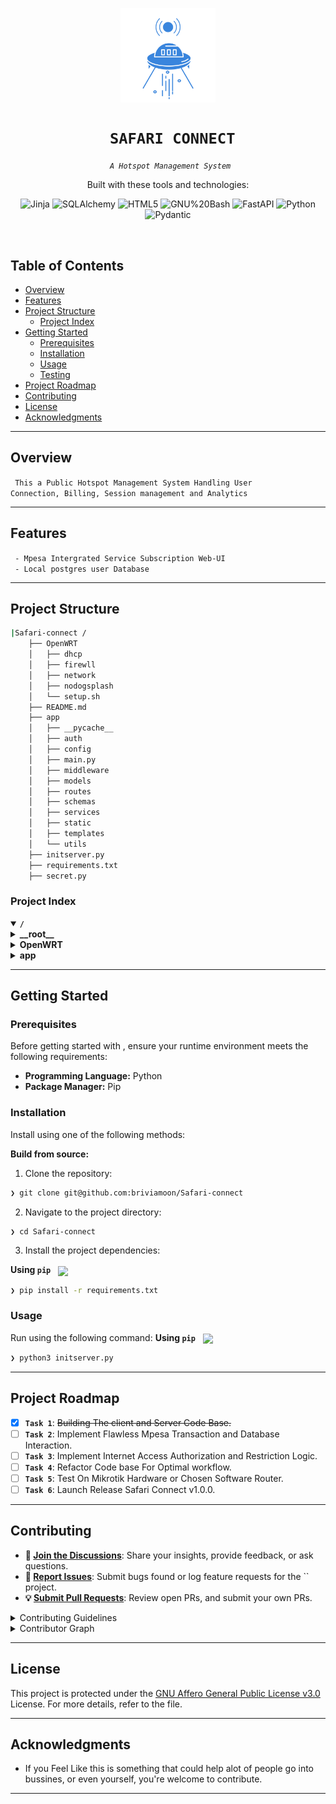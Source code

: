 <p align="center">
    <img src="https://github.com/briviamoon/Safari-Connect/blob/Development/app/static/resources/safari-connect-logo.svg" align="center" width="30%">
</p>
<p align="center"><h1 align="center"><code> SAFARI CONNECT</code></h1></p>
<p align="center">
	<em><code> A Hotspot Management System</code></em>
</p>
<p align="center">
	<!-- local repository, no metadata badges. --></p>
<p align="center">Built with these tools and technologies:</p>
<p align="center">
	<img src="https://img.shields.io/badge/Jinja-B41717.svg?style=default&logo=Jinja&logoColor=white" alt="Jinja">
	<img src="https://img.shields.io/badge/SQLAlchemy-D71F00.svg?style=default&logo=SQLAlchemy&logoColor=white" alt="SQLAlchemy">
	<img src="https://img.shields.io/badge/HTML5-E34F26.svg?style=default&logo=HTML5&logoColor=white" alt="HTML5">
	<img src="https://img.shields.io/badge/GNU%20Bash-4EAA25.svg?style=default&logo=GNU-Bash&logoColor=white" alt="GNU%20Bash">
	<img src="https://img.shields.io/badge/FastAPI-009688.svg?style=default&logo=FastAPI&logoColor=white" alt="FastAPI">
	<img src="https://img.shields.io/badge/Python-3776AB.svg?style=default&logo=Python&logoColor=white" alt="Python">
	<img src="https://img.shields.io/badge/Pydantic-E92063.svg?style=default&logo=Pydantic&logoColor=white" alt="Pydantic">
</p>
<br>

##  Table of Contents

- [ Overview](#-overview)
- [ Features](##-features)
- [ Project Structure](#-project-structure)
  - [ Project Index](#-project-index)
- [ Getting Started](#-getting-started)
  - [ Prerequisites](#-prerequisites)
  - [ Installation](#-installation)
  - [ Usage](#-usage)
  - [ Testing](#-testing)
- [ Project Roadmap](#-project-roadmap)
- [ Contributing](#-contributing)
- [ License](#-license)
- [ Acknowledgments](#-acknowledgments)

---

##  Overview

<code> This a Public Hotspot Management System Handling User Connection, Billing, Session management and Analytics</code>

---

##  Features

<code> - Mpesa Intergrated Service Subscription Web-UI</code><br> 
<code> - Local postgres user Database </code><br>


---

##  Project Structure

```sh
|Safari-connect /
    ├── OpenWRT
    │   ├── dhcp
    │   ├── firewll
    │   ├── network
    │   ├── nodogsplash
    │   └── setup.sh
    ├── README.md
    ├── app
    │   ├── __pycache__
    │   ├── auth
    │   ├── config
    │   ├── main.py
    │   ├── middleware
    │   ├── models
    │   ├── routes
    │   ├── schemas
    │   ├── services
    │   ├── static
    │   ├── templates
    │   └── utils
    ├── initserver.py
    ├── requirements.txt
    ├── secret.py
```


###  Project Index
<details open>
	<summary><b><code>/</code></b></summary>
	<details> <!-- __root__ Submodule -->
		<summary><b>__root__</b></summary>
		<blockquote>
			<table>
			<tr>
				<td><b><a href='/secret.py'>secret.py</a></b></td>
				<td><code>❯ REPLACE-ME</code></td>
			</tr>
			<tr>
				<td><b><a href='/requirements.txt'>requirements.txt</a></b></td>
				<td><code>❯ REPLACE-ME</code></td>
			</tr>
			<tr>
				<td><b><a href='/initserver.py'>initserver.py</a></b></td>
				<td><code>❯ REPLACE-ME</code></td>
			</tr>
			</table>
		</blockquote>
	</details>
	<details> <!-- OpenWRT Submodule -->
		<summary><b>OpenWRT</b></summary>
		<blockquote>
			<table>
			<tr>
				<td><b><a href='/OpenWRT/network'>network</a></b></td>
				<td><code>❯ REPLACE-ME</code></td>
			</tr>
			<tr>
				<td><b><a href='/OpenWRT/firewll'>firewll</a></b></td>
				<td><code>❯ REPLACE-ME</code></td>
			</tr>
			<tr>
				<td><b><a href='/OpenWRT/dhcp'>dhcp</a></b></td>
				<td><code>❯ REPLACE-ME</code></td>
			</tr>
			<tr>
				<td><b><a href='/OpenWRT/setup.sh'>setup.sh</a></b></td>
				<td><code>❯ REPLACE-ME</code></td>
			</tr>
			<tr>
				<td><b><a href='/OpenWRT/nodogsplash'>nodogsplash</a></b></td>
				<td><code>❯ REPLACE-ME</code></td>
			</tr>
			</table>
		</blockquote>
	</details>
	<details> <!-- app Submodule -->
		<summary><b>app</b></summary>
		<blockquote>
			<table>
			<tr>
				<td><b><a href='/app/main.py'>main.py</a></b></td>
				<td><code>❯ REPLACE-ME</code></td>
			</tr>
			</table>
			<details>
				<summary><b>templates</b></summary>
				<blockquote>
					<table>
					<tr>
						<td><b><a href='/app/templates/base.html'>base.html</a></b></td>
						<td><code>❯ REPLACE-ME</code></td>
					</tr>
					<tr>
						<td><b><a href='/app/templates/subscription_success.html'>subscription_success.html</a></b></td>
						<td><code>❯ REPLACE-ME</code></td>
					</tr>
					<tr>
						<td><b><a href='/app/templates/logo.html'>logo.html</a></b></td>
						<td><code>❯ REPLACE-ME</code></td>
					</tr>
					<tr>
						<td><b><a href='/app/templates/subscription_expired.html'>subscription_expired.html</a></b></td>
						<td><code>❯ REPLACE-ME</code></td>
					</tr>
					<tr>
						<td><b><a href='/app/templates/index.html'>index.html</a></b></td>
						<td><code>❯ REPLACE-ME</code></td>
					</tr>
					<tr>
						<td><b><a href='/app/templates/otp_verification.html'>otp_verification.html</a></b></td>
						<td><code>❯ REPLACE-ME</code></td>
					</tr>
					</table>
				</blockquote>
			</details>
			<details>
				<summary><b>services</b></summary>
				<blockquote>
					<table>
					<tr>
						<td><b><a href='/app/services/mpesa_services.py'>mpesa_services.py</a></b></td>
						<td><code>❯ REPLACE-ME</code></td>
					</tr>
					</table>
				</blockquote>
			</details>
			<details>
				<summary><b>config</b></summary>
				<blockquote>
					<table>
					<tr>
						<td><b><a href='/app/config/database.py'>database.py</a></b></td>
						<td><code>❯ REPLACE-ME</code></td>
					</tr>
					<tr>
						<td><b><a href='/app/config/settings.py'>settings.py</a></b></td>
						<td><code>❯ REPLACE-ME</code></td>
					</tr>
					</table>
				</blockquote>
			</details>
			<details>
				<summary><b>routes</b></summary>
				<blockquote>
					<table>
					<tr>
						<td><b><a href='/app/routes/mac_address.py'>mac_address.py</a></b></td>
						<td><code>❯ REPLACE-ME</code></td>
					</tr>
					<tr>
						<td><b><a href='/app/routes/payment.py'>payment.py</a></b></td>
						<td><code>❯ REPLACE-ME</code></td>
					</tr>
					<tr>
						<td><b><a href='/app/routes/user.py'>user.py</a></b></td>
						<td><code>❯ REPLACE-ME</code></td>
					</tr>
					<tr>
						<td><b><a href='/app/routes/subscription.py'>subscription.py</a></b></td>
						<td><code>❯ REPLACE-ME</code></td>
					</tr>
					</table>
				</blockquote>
			</details>
			<details>
				<summary><b>middleware</b></summary>
				<blockquote>
					<table>
					<tr>
						<td><b><a href='/app/middleware/ip_whitelist.py'>ip_whitelist.py</a></b></td>
						<td><code>❯ REPLACE-ME</code></td>
					</tr>
					</table>
				</blockquote>
			</details>
			<details>
				<summary><b>models</b></summary>
				<blockquote>
					<table>
					<tr>
						<td><b><a href='/app/models/payment_record.py'>payment_record.py</a></b></td>
						<td><code>❯ REPLACE-ME</code></td>
					</tr>
					<tr>
						<td><b><a href='/app/models/user.py'>user.py</a></b></td>
						<td><code>❯ REPLACE-ME</code></td>
					</tr>
					<tr>
						<td><b><a href='/app/models/otp.py'>otp.py</a></b></td>
						<td><code>❯ REPLACE-ME</code></td>
					</tr>
					<tr>
						<td><b><a href='/app/models/subscription.py'>subscription.py</a></b></td>
						<td><code>❯ REPLACE-ME</code></td>
					</tr>
					</table>
				</blockquote>
			</details>
			<details>
				<summary><b>schemas</b></summary>
				<blockquote>
					<table>
					<tr>
						<td><b><a href='/app/schemas/payment.py'>payment.py</a></b></td>
						<td><code>❯ REPLACE-ME</code></td>
					</tr>
					<tr>
						<td><b><a href='/app/schemas/user.py'>user.py</a></b></td>
						<td><code>❯ REPLACE-ME</code></td>
					</tr>
					<tr>
						<td><b><a href='/app/schemas/subscription.py'>subscription.py</a></b></td>
						<td><code>❯ REPLACE-ME</code></td>
					</tr>
					</table>
				</blockquote>
			</details>
			<details>
				<summary><b>utils</b></summary>
				<blockquote>
					<table>
					<tr>
						<td><b><a href='/app/utils/timezone.py'>timezone.py</a></b></td>
						<td><code>❯ REPLACE-ME</code></td>
					</tr>
					</table>
				</blockquote>
			</details>
			<details>
				<summary><b>auth</b></summary>
				<blockquote>
					<table>
					<tr>
						<td><b><a href='/app/auth/deps.py'>deps.py</a></b></td>
						<td><code>❯ REPLACE-ME</code></td>
					</tr>
					<tr>
						<td><b><a href='/app/auth/security.py'>security.py</a></b></td>
						<td><code>❯ REPLACE-ME</code></td>
					</tr>
					</table>
				</blockquote>
			</details>
		</blockquote>
	</details>
</details>

---
##  Getting Started

###  Prerequisites

Before getting started with , ensure your runtime environment meets the following requirements:

- **Programming Language:** Python
- **Package Manager:** Pip


###  Installation

Install  using one of the following methods:

**Build from source:**

1. Clone the  repository:
```sh
❯ git clone git@github.com:briviamoon/Safari-connect
```

2. Navigate to the project directory:
```sh
❯ cd Safari-connect
```

3. Install the project dependencies:


**Using `pip`** &nbsp; [<img align="center" src="https://img.shields.io/badge/Pip-3776AB.svg?style={badge_style}&logo=pypi&logoColor=white" />](https://pypi.org/project/pip/)

```sh
❯ pip install -r requirements.txt
```




###  Usage
Run  using the following command:
**Using `pip`** &nbsp; [<img align="center" src="https://img.shields.io/badge/Pip-3776AB.svg?style={badge_style}&logo=pypi&logoColor=white" />](https://pypi.org/project/pip/)

```sh
❯ python3 initserver.py
```

---
##  Project Roadmap

- [X] **`Task 1`**: <strike>Building The client and Server Code Base.</strike>
- [ ] **`Task 2`**: Implement Flawless Mpesa Transaction and Database Interaction.
- [ ] **`Task 3`**: Implement Internet Access Authorization and Restriction Logic.
- [ ] **`Task 4`**: Refactor Code base For Optimal workflow.
- [ ] **`Task 5`**: Test On Mikrotik Hardware or Chosen Software Router.
- [ ] **`Task 6`**: Launch Release Safari Connect v1.0.0. 

---

##  Contributing

- **💬 [Join the Discussions](https://github.com/briviamoon/Safari-Connect/discussions)**: Share your insights, provide feedback, or ask questions.
- **🐛 [Report Issues](https://github.com/briviamoon/Safari-Connect/issues)**: Submit bugs found or log feature requests for the `` project.
- **💡 [Submit Pull Requests](https://github.com/briviamoon/Safari-Connect/blob/Development/CONTRIBUTING.md)**: Review open PRs, and submit your own PRs.

<details closed>
<summary>Contributing Guidelines</summary>

1. **Fork the Repository**: Start by forking the project repository to your LOCAL account.
2. **Clone Locally**: Clone the forked repository to your local machine using a git client.
   ```sh
   git clone git@github.com:briviamoon/Secure-connect.git
   ```
3. **Create a New Branch**: Always work on a new branch, giving it a descriptive name.
   ```sh
   git checkout -b new-feature-x
   ```
4. **Make Your Changes**: Develop and test your changes locally.
5. **Commit Your Changes**: Commit with a clear message describing your updates.
   ```sh
   git commit -m 'Implemented new feature x.'
   ```
6. **Push to LOCAL**: Push the changes to your forked repository.
   ```sh
   git push origin new-feature-x
   ```
7. **Submit a Pull Request**: Create a PR against the original project repository. Clearly describe the changes and their motivations.
8. **Review**: Once your PR is reviewed and approved, it will be merged into the main branch. Congratulations on your contribution!
</details>

<details closed>
<summary>Contributor Graph</summary>
<br>
<p align="left">
   <a href="https://github.com/briviamoon/Safari-Connect/blob/Development/graphs/contributors">
      <img src="https://contrib.rocks/image?repo=/">
   </a>
</p>
</details>

---

##  License

This project is protected under the [GNU Affero General Public License v3.0](https://github.com/briviamoon/Safari-connect/LICENSE) License. For more details, refer to the file.

---

##  Acknowledgments

- If you Feel Like this is something that could help alot of people go into bussines, or even yourself, you're welcome to contribute.

---
